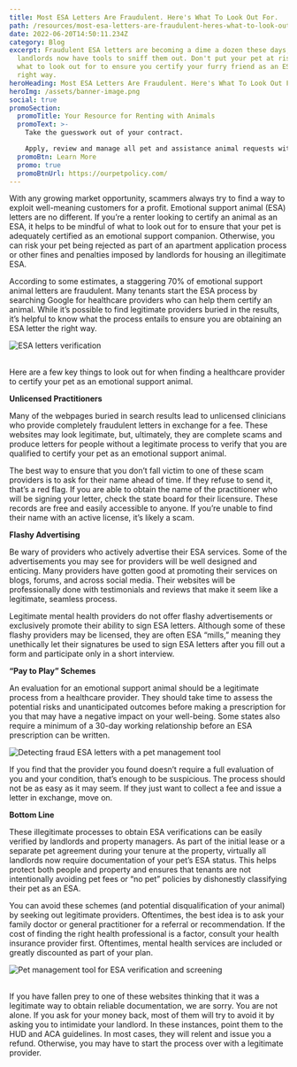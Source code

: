 ```yaml
---
title: Most ESA Letters Are Fraudulent. Here's What To Look Out For.
path: /resources/most-esa-letters-are-fraudulent-heres-what-to-look-out-for
date: 2022-06-20T14:50:11.234Z
category: Blog
excerpt: Fraudulent ESA letters are becoming a dime a dozen these days, and
  landlords now have tools to sniff them out. Don't put your pet at risk. Here's
  what to look out for to ensure you certify your furry friend as an ESA the
  right way.
heroHeading: Most ESA Letters Are Fraudulent. Here's What To Look Out For.
heroImg: /assets/banner-image.png
social: true
promoSection:
  promoTitle: Your Resource for Renting with Animals
  promoText: >-
    Take the guesswork out of your contract. 

    Apply, review and manage all pet and assistance animal requests with ease at your rental. 
  promoBtn: Learn More
  promo: true
  promoBtnUrl: https://ourpetpolicy.com/
---
```

With any growing market opportunity, scammers always try to find a way to exploit well-meaning customers for a profit. Emotional support animal (ESA) letters are no different. If you’re a renter looking to certify an animal as an ESA, it helps to be mindful of what to look out for to ensure that your pet is adequately certified as an emotional support companion. Otherwise, you can risk your pet being rejected as part of an apartment application process or other fines and penalties imposed by landlords for housing an illegitimate ESA.

According to some estimates, a staggering 70% of emotional support animal letters are fraudulent. Many tenants start the ESA process by searching Google for healthcare providers who can help them certify an animal. While it’s possible to find legitimate providers buried in the results, it’s helpful to know what the process entails to ensure you are obtaining an ESA letter the right way.

![ESA letters verification ](/assets/fraud1.png)

\
Here are a few key things to look out for when finding a healthcare provider to certify your pet as an emotional support animal.

**Unlicensed Practitioners**

Many of the webpages buried in search results lead to unlicensed clinicians who provide completely fraudulent letters in exchange for a fee. These websites may look legitimate, but, ultimately, they are complete scams and produce letters for people without a legitimate process to verify that you are qualified to certify your pet as an emotional support animal. 

The best way to ensure that you don’t fall victim to one of these scam providers is to ask for their name ahead of time. If they refuse to send it, that’s a red flag. If you are able to obtain the name of the practitioner who will be signing your letter, check the state board for their licensure. These records are free and easily accessible to anyone. If you’re unable to find their name with an active license, it’s likely a scam.

**Flashy Advertising**

Be wary of providers who actively advertise their ESA services. Some of the advertisements you may see for providers will be well designed and enticing. Many providers have gotten good at promoting their services on blogs, forums, and across social media. Their websites will be professionally done with testimonials and reviews that make it seem like a legitimate, seamless process. 

Legitimate mental health providers do not offer flashy advertisements or exclusively promote their ability to sign ESA letters. Although some of these flashy providers may be licensed, they are often ESA “mills,” meaning they unethically let their signatures be used to sign ESA letters after you fill out a form and participate only in a short interview. 

**“Pay to Play” Schemes**

An evaluation for an emotional support animal should be a legitimate process from a healthcare provider. They should take time to assess the potential risks and unanticipated outcomes before making a prescription for you that may have a negative impact on your well-being. Some states also require a minimum of a 30-day working relationship before an ESA prescription can be written. 

![Detecting fraud ESA letters with a pet management tool](/assets/fraud2.png)

If you find that the provider you found doesn’t require a full evaluation of you and your condition, that’s enough to be suspicious. The process should not be as easy as it may seem. If they just want to collect a fee and issue a letter in exchange, move on.

**Bottom Line**

These illegitimate processes to obtain ESA verifications can be easily verified by landlords and property managers. As part of the initial lease or a separate pet agreement during your tenure at the property, virtually all landlords now require documentation of your pet’s ESA status. This helps protect both people and property and ensures that tenants are not intentionally avoiding pet fees or “no pet” policies by dishonestly classifying their pet as an ESA.

You can avoid these schemes (and potential disqualification of your animal) by seeking out legitimate providers. Oftentimes, the best idea is to ask your family doctor or general practitioner for a referral or recommendation. If the cost of finding the right health professional is a factor, consult your health insurance provider first. Oftentimes, mental health services are included or greatly discounted as part of your plan.

![Pet management tool for ESA verification and screening](/assets/fraud4.png)

\
If you have fallen prey to one of these websites thinking that it was a legitimate way to obtain reliable documentation, we are sorry. You are not alone. If you ask for your money back, most of them will try to avoid it by asking you to intimidate your landlord. In these instances, point them to the HUD and ACA guidelines. In most cases, they will relent and issue you a refund. Otherwise, you may have to start the process over with a legitimate provider.